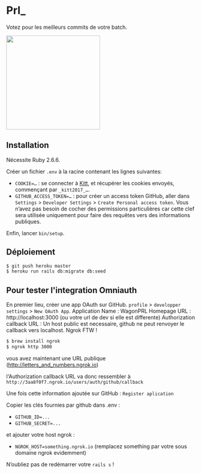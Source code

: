 # Prl_

Votez pour les meilleurs commits de votre batch.

<a href="https://www.wagonprl.com/"><img src="https://raw.githubusercontent.com/lewagon/fullstack-images/master/uikit/logo.png" width="250" /></a>

## Installation

Nécessite Ruby 2.6.6.

Créer un fichier `.env` à la racine contenant les lignes suivantes:

- `COOKIE=…` : se connecter à [Kitt](https://kitt.lewagon.com/), et récupérer
  les cookies envoyés, commençant par `_kitt2017_…`.
- `GITHUB_ACCESS_TOKEN=…` : pour créer un access token GitHub, aller dans
  `Settings` > `Developer Settings` > `Create Personal access token`.
  Vous n’avez pas besoin de cocher des permissions particulières car cette clef
  sera utilisée uniquement pour faire des requêtes vers des informations
  publiques.

Enfin, lancer `bin/setup`.


## Déploiement

```sh
$ git push heroku master
$ heroku run rails db:migrate db:seed
```

## Pour tester l'integration Omniauth

En premier lieu, créer une app OAuth sur GitHub. `profile` > `developper settings` > `New OAuth App`.
Application Name : WagonPRL
Homepage URL : http://localhost:3000 (ou votre url de dev si elle est differente)
Authorization callback URL : Un host public est necessaire, github ne peut renvoyer le callback vers localhost. Ngrok FTW !

```sh
$ brew install ngrok
$ ngrok http 3000
```

vous avez maintenant une URL publique (http://letters_and_numbers.ngrok.io)

l'Authorization callback URL va donc ressembler à
`http://3aa8f0f7.ngrok.io/users/auth/github/callback`

Une fois cette information ajoutée sur GitHub : `Register aplication`

Copier les clés fournies par github dans .env :
- `GITHUB_ID=...`
- `GITHUB_SECRET=...`

et ajouter votre host ngrok :

- `NGROK_HOST=something.ngrok.io` (remplacez something par votre sous domaine ngrok evidemment)

N’oubliez pas de redémarrer votre `rails s` !
